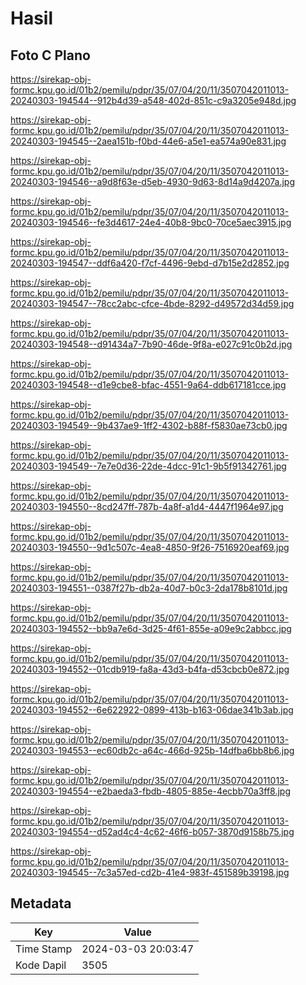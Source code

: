 # Hasil

## Foto C Plano

https://sirekap-obj-formc.kpu.go.id/01b2/pemilu/pdpr/35/07/04/20/11/3507042011013-20240303-194544--912b4d39-a548-402d-851c-c9a3205e948d.jpg

https://sirekap-obj-formc.kpu.go.id/01b2/pemilu/pdpr/35/07/04/20/11/3507042011013-20240303-194545--2aea151b-f0bd-44e6-a5e1-ea574a90e831.jpg

https://sirekap-obj-formc.kpu.go.id/01b2/pemilu/pdpr/35/07/04/20/11/3507042011013-20240303-194546--a9d8f63e-d5eb-4930-9d63-8d14a9d4207a.jpg

https://sirekap-obj-formc.kpu.go.id/01b2/pemilu/pdpr/35/07/04/20/11/3507042011013-20240303-194546--fe3d4617-24e4-40b8-9bc0-70ce5aec3915.jpg

https://sirekap-obj-formc.kpu.go.id/01b2/pemilu/pdpr/35/07/04/20/11/3507042011013-20240303-194547--ddf6a420-f7cf-4496-9ebd-d7b15e2d2852.jpg

https://sirekap-obj-formc.kpu.go.id/01b2/pemilu/pdpr/35/07/04/20/11/3507042011013-20240303-194547--78cc2abc-cfce-4bde-8292-d49572d34d59.jpg

https://sirekap-obj-formc.kpu.go.id/01b2/pemilu/pdpr/35/07/04/20/11/3507042011013-20240303-194548--d91434a7-7b90-46de-9f8a-e027c91c0b2d.jpg

https://sirekap-obj-formc.kpu.go.id/01b2/pemilu/pdpr/35/07/04/20/11/3507042011013-20240303-194548--d1e9cbe8-bfac-4551-9a64-ddb617181cce.jpg

https://sirekap-obj-formc.kpu.go.id/01b2/pemilu/pdpr/35/07/04/20/11/3507042011013-20240303-194549--9b437ae9-1ff2-4302-b88f-f5830ae73cb0.jpg

https://sirekap-obj-formc.kpu.go.id/01b2/pemilu/pdpr/35/07/04/20/11/3507042011013-20240303-194549--7e7e0d36-22de-4dcc-91c1-9b5f91342761.jpg

https://sirekap-obj-formc.kpu.go.id/01b2/pemilu/pdpr/35/07/04/20/11/3507042011013-20240303-194550--8cd247ff-787b-4a8f-a1d4-4447f1964e97.jpg

https://sirekap-obj-formc.kpu.go.id/01b2/pemilu/pdpr/35/07/04/20/11/3507042011013-20240303-194550--9d1c507c-4ea8-4850-9f26-7516920eaf69.jpg

https://sirekap-obj-formc.kpu.go.id/01b2/pemilu/pdpr/35/07/04/20/11/3507042011013-20240303-194551--0387f27b-db2a-40d7-b0c3-2da178b8101d.jpg

https://sirekap-obj-formc.kpu.go.id/01b2/pemilu/pdpr/35/07/04/20/11/3507042011013-20240303-194552--bb9a7e6d-3d25-4f61-855e-a09e9c2abbcc.jpg

https://sirekap-obj-formc.kpu.go.id/01b2/pemilu/pdpr/35/07/04/20/11/3507042011013-20240303-194552--01cdb919-fa8a-43d3-b4fa-d53cbcb0e872.jpg

https://sirekap-obj-formc.kpu.go.id/01b2/pemilu/pdpr/35/07/04/20/11/3507042011013-20240303-194552--6e622922-0899-413b-b163-06dae341b3ab.jpg

https://sirekap-obj-formc.kpu.go.id/01b2/pemilu/pdpr/35/07/04/20/11/3507042011013-20240303-194553--ec60db2c-a64c-466d-925b-14dfba6bb8b6.jpg

https://sirekap-obj-formc.kpu.go.id/01b2/pemilu/pdpr/35/07/04/20/11/3507042011013-20240303-194554--e2baeda3-fbdb-4805-885e-4ecbb70a3ff8.jpg

https://sirekap-obj-formc.kpu.go.id/01b2/pemilu/pdpr/35/07/04/20/11/3507042011013-20240303-194554--d52ad4c4-4c62-46f6-b057-3870d9158b75.jpg

https://sirekap-obj-formc.kpu.go.id/01b2/pemilu/pdpr/35/07/04/20/11/3507042011013-20240303-194545--7c3a57ed-cd2b-41e4-983f-451589b39198.jpg


## Metadata

| Key        | Value               |
| ---------- | ------------------- |
| Time Stamp | 2024-03-03 20:03:47 |
| Kode Dapil | 3505                |



